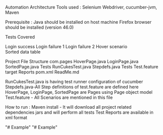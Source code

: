 Automation Architecture 
Tools used : Selenium Webdriver, cucumber-jvm, Maven

Prerequisite : 
Java should be installed on host machine 
Firefox browser should be installed (version 46.0)

Tests Covered

Login success 
Login failure 1 
Login failure 2 
Hover scenario  
Sorted data table

Project File Structure 
com.pages
  HoverPage.java
  LoginPage.java
  SortedPage.java
Tests
  RunCukesTest.java
  Stepdefs.java
Tests
  Test.feature
target
  Reports 
pom.xml
ReadMe.md

 
RunCukesTest.java is having test runner configuration of cucumber
Stepdefs.java-All Step definitions of test.feature are defined here 
HoverPage, LoginPage, SortedPage are Pages using Page object model
Test.feature - All Scenarios are mentioned in this file 

How to run : 
Maven install - It will download all project related dependencies jars and will perform all tests 
Test Reports are available in xml format


"# Example" 
"# Example" 
